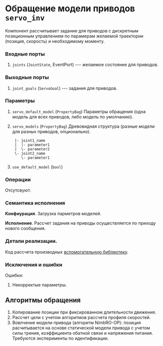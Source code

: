 Обращение модели приводов `servo_inv`
=======================

Компонент рассчитывает задание для приводов с дискретным позиционным управлением 
по парамерам желаемой траектории (позиция, скорость) и необходимому моменту.

### Входные порты

1. `joints` (`JointState`, EventPort) --- желаемое состояние для приводов.

### Выходные порты

1. `joint_goals` (`ServoGoal`) --- задания для приводов.

### Параметры

1. `servo_default_model` (`PropertyBag`) Параметры обращения (одна модель для всех приводов, либо модель по умолчанию).

1. `servo_models` (`PropertyBag`) Древовидная структура (разные модели для разных приводов, опционально).
  
        |- joint1_name
        |  |- parameter1
        |  \- parameter2 
        \- joint2_name
           \- parameter1 

2. `use_default_model` (`bool`)

### Операции

Отсутсвуют.

### Семантика исполнения

**Конфиурация**. Загрузка парметров моделей.

**Исполнение**. Рассчет задания на приводы осуществляется по приходу нового сообщения.

### Детали реализации.

Код рассчета производных [вспомогательную библиотеку](packages-library-filtering).

### Исключения и ошибки

Ошибки:
1. Некорректые параметры.

Алгоритмы обращения
-------------------

1. Копирование позиции при фиксированном длительности движения.
2. Рассчет цели с учетом алгоритмов рассчета профиля скоростей.
3. Вовлчение модели привода (алгоритм NimbRO-OP): позиция расчитывается на основе статической модели привода с учетом силы трения, коэффициента обатной связи и напряжения питания. 
    Требуются эксперименты по идентификации.
